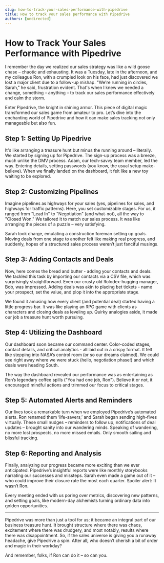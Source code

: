 ```yaml
---
slug: how-to-track-your-sales-performance-with-pipedrive
title: How to track your sales performance with Pipedrive
authors: [undirected]
---
```


# How to Track Your Sales Performance with Pipedrive

I remember the day we realized our sales strategy was like a wild goose chase – chaotic and exhausting. It was a Tuesday, late in the afternoon, and my colleague Ron, with a crumpled look on his face, had just discovered we lost a major client due to a follow-up mishap. "We're running in circles, Sarah," he said, frustration evident. That's when I knew we needed a change, something – anything – to track our sales performance effectively and calm the storm.

Enter Pipedrive, the knight in shining armor. This piece of digital magic transformed our sales game from amateur to pro. Let’s dive into the enchanting world of Pipedrive and how it can make sales tracking not only manageable but also fun. 

## Step 1: Setting Up Pipedrive

It's like arranging a treasure hunt but minus the running around – literally. We started by signing up for Pipedrive. The sign-up process was a breeze, much unlike the DMV process. Adam, our tech-savvy team member, led the way. Entering details, setting passwords (you know, the usual setup make-believe). When we finally landed on the dashboard, it felt like a new toy waiting to be explored.

## Step 2: Customizing Pipelines

Imagine pipelines as highways for your sales (yes, pipelines for sales, and highways for traffic patterns). Here, you set customizable stages. For us, it ranged from "Lead In" to "Negotiation" (and what-not), all the way to "Closed Won." We tailored it to match our sales process. It was like arranging the pieces of a puzzle – very satisfying.

Sarah took charge, emulating a construction foreman setting up goals. Moving deals from one stage to another felt like making real progress, and suddenly, hopes of a structured sales process weren’t just fanciful musings.

## Step 3: Adding Contacts and Deals

Now, here comes the bread and butter - adding your contacts and deals. We tackled this task by importing our contacts via a CSV file, which was surprisingly straightforward. Even our crusty old Rolodex-hugging manager, Bob, was impressed. Adding deals was akin to placing bet tickets - name your prospect, set the value, and plop it into the appropriate stage.

We found it amusing how every client (and potential deal) started having a little progress bar. It was like playing an RPG game with clients as characters and closing deals as leveling up. Quirky analogies aside, it made our job a treasure hunt worth pursuing.

## Step 4: Utilizing the Dashboard

Our dashboard soon became our command center. Color-coded stages, contact details, and critical analytics - all laid out in a crispy format. It felt like stepping into NASA’s control room (or so our dreams claimed). We could see right away where we were stuck (hello, negotiation phase!) and which deals were heading South.

The way the dashboard revealed our performance was as entertaining as Ron’s legendary coffee spills ("You had one job, Ron"). Believe it or not, it encouraged mindful actions and trimmed our focus to critical stages.

## Step 5: Automated Alerts and Reminders

Our lives took a remarkable turn when we employed Pipedrive’s automated alerts. Ron renamed them ‘life-savers,’ and Sarah began sending high-fives virtually. These small nudges – reminders to follow up, notifications of deal updates – brought sanity into our wandering minds. Speaking of wandering, no more lost prospects, no more missed emails. Only smooth sailing and blissful tracking.

## Step 6: Reporting and Analysis

Finally, analyzing our progress became more exciting than we ever anticipated. Pipedrive’s insightful reports were like monthly storybooks narrating our successes and missteps. Sarah even made a game out of it – who could improve their closure rate the most each quarter. Spoiler alert: It wasn’t Ron.

Every meeting ended with us poring over metrics, discovering new patterns, and setting goals, like modern-day alchemists turning ordinary data into golden opportunities.

---

Pipedrive was more than just a tool for us; it became an integral part of our business treasure hunt. It brought structure where there was chaos, excitement where there was drudgery, and most notably, results where there was disappointment. So, if the sales universe is giving you a runaway headache, give Pipedrive a spin. After all, who doesn’t cherish a bit of order and magic in their workday?

And remember, folks, if Ron can do it – so can you.